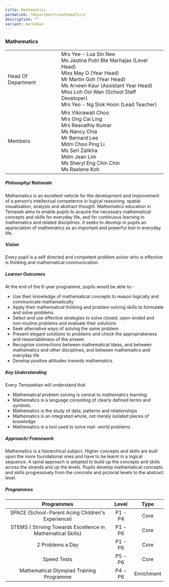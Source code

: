 ```yaml
---
title: Mathematics
permalink: /departments/mathematics/
description: ""
variant: markdown
---
```

### Mathematics

|  	|  	|
|---	|---	|
| Head Of Department  	| Mrs Yee - Lua Sin Nee <br>Ms Jastina Putri Bte Marhajas (Level Head)<br>Miss May O (Year Head) <br>Mr Martin Goh (Year Head)<br>Ms Arveen Kaur (Assistant Year Head)<br>Miss Loh Ooi Wan (School Staff Developer)<br>Mrs Yeo - Ng Siok Hoon (Lead Teacher)<br>  	|
| Members 	| Mrs Vikirawati Choo <br>Mrs Ong Cai Ling <br>Mrs Reavathiy Kumar<br>Ms Nancy Chia <br>Mr Bernard Lee <br>Mdm Choo Ping Li<br>Ms Seri Zalikha<br>Mdm Jean Lim<br>Ms Sheryl Eng Chin Chin<br>Ms Raelene Koh 	|

##### Philosophy/ Rationale

Mathematics is an excellent vehicle for the development and improvement of a person’s intellectual competence in logical reasoning, spatial visualisation, analysis and abstract thought. Mathematics education in Temasek aims to enable pupils to acquire the necessary mathematical concepts and skills for everyday life, and for continuous learning in mathematics and related disciplines. It seeks to develop in pupils an appreciation of mathematics as an important and powerful tool in everyday life.

  

##### Vision

Every pupil is a self directed and competent problem solver who is effective is thinking and mathematical communication.

  

##### Learner Outcomes

At the end of the 6-year programme, pupils would be able to:-

*   Use their knowledge of mathematical concepts to reason logically and communicate mathematically
*   Apply their mathematical thinking and problem solving skills to formulate and solve problems
*   Select and use effective strategies to solve closed, open-ended and non-routine problems and evaluate their solutions
*   Seek alternative ways of solving the same problem
*   Present elegant solutions to problems and check the appropriateness and reasonableness of the answer
*   Recognise connections between mathematical ideas, and between mathematics and other disciplines, and between mathematics and everyday life
*   Develop positive attitudes towards mathematics.

  

##### Key Understanding

Every Temasekian will understand that

*   Mathematical problem solving is central to mathematics learning.
*   Mathematics is a language consisting of clearly defined terms and symbols.
*   Mathematics is the study of data, patterns and relationships
*   Mathematics is an integrated whole, not merely isolated pieces of knowledge
*   Mathematics is a tool used to solve real- world problems

  

##### Approach/ Framework

Mathematics is a hierarchical subject. Higher concepts and skills are built upon the more foundational ones and have to be learnt in a logical sequence. A spiral approach is adopted to build up the concepts and skills across the strands and up the levels. Pupils develop mathematical concepts and skills progressively from the concrete and pictorial levels to the abstract level.

  

##### Programmes

| Programmes  	| Level 	| Type  	|
|:---:	|:---:	|:---:	|
| SPACE (School-Parent Acing Children's Experience) 	| P1 - P4 	| Core 	|
| STEMS ( Striving Towards Excellence in Mathematical Skills) 	| P1 - P6 	| Core 	|
| 2 Problems a Day 	| P1 - P6 	| Core 	|
| Speed Tests 	| P5 - P6 	| Core 	|
| Mathematical Olympiad Training Programme 	| P4 - P6 	| Enrichment 	|